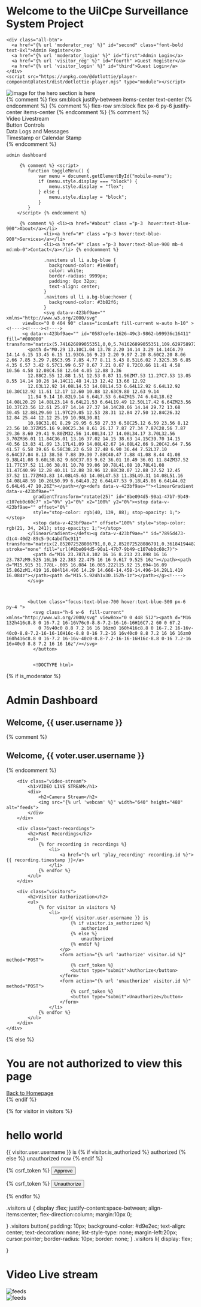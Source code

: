 <div class="main-div">
  <div class="box-1">
    <div class="header-div">
    <h1 class="text-lg">Welcome to the UilCpe Surveillance System Project </h1>
    </div>
  
    <div class="all-btn">
      <a href="{% url 'moderator_reg' %}" id="second" class="font-bold text-8xl">Admin Register</a>
      <a href="{% url 'moderator_login' %}" id="first">Admin Login</a>
      <a href="{% url 'visitor_reg' %}" id="fourth" >Guest Register</a>
      <a href="{% url 'visitor_login' %}" id="third">Guest Login</a>
    </div>
    <script src="https://unpkg.com/@dotlottie/player-component@latest/dist/dotlottie-player.mjs" type="module"></script> 

  <dotlottie-player src="https://lottie.host/9eda9868-11fc-4dd9-9b9d-edc6d504391e/HtUw0cR04o.json" background="transparent" speed="1" style="width: 700px; height: 700px;" loop autoplay></dotlottie-player>
  </div>

  <div class="box2">
    <img src ="{% static 'images/image.jpg' %}" alt="image for the hero section is here "></img>
  </div>

</div>
{% comment %} flex  sm:block justify-between items-center  text-center  {% endcomment %}
{% comment %} flex-row  sm:block flex px-6 py-6  justify-center items-center {% endcomment %}
{% comment %} <div class="grid grid-cols-4 gap-4 md:grid-cols-2 lg:grid-cols-4 p-4 bg-gray-100 shadow-md rounded-md">
      <div class="col-span-2 md:col-span-1 lg:col-span-2 video-container bg-gray-100 p-4 rounded-md shadow-sm h-2/3">
        Video Livestream
      </div>
      <div class="button-controls bg-lavender-300 p-4 rounded-md shadow-sm">
        Button Controls
      </div>
      <div class="data-logs bg-lavender-400 p-4 rounded-md shadow-sm">
        Data Logs and Messages
      </div>
      <div class="timestamp bg-lavender-500 p-4 rounded-md shadow-sm">
        Timestamp or Calendar Stamp
      </div>
    </div> {% endcomment %}



    admin dashboard

         {% comment %} <script>
            function toggleMenu() {
                var menu = document.getElementById("mobile-menu");
                if (menu.style.display === "block") {
                    menu.style.display = "flex";
                } else {
                    menu.style.display = "block";
                }
            }
        </script> {% endcomment %}

         {% comment %} <li><a href="#about" class ="p-3  hover:text-blue-900">About</a></li>
                  <li><a href="#" class ="p-3 hover:text-blue-900">Services</a></li>
                  <li><a href="#" class ="p-3 hover:text-blue-900 mb-4 md:mb-0">Contact</a></li> {% endcomment %}

                  .navitems ul li a.bg-blue {
                    background-color: #1e40af;
                    color: white;
                    border-radius: 9999px;
                    padding: 8px 32px;
                    text-align: center;
                  }
                  .navitems ul li a.bg-blue:hover {
                    background-color: #3b82f6;
                  }
                  <svg data-v-423bf9ae="" xmlns="http://www.w3.org/2000/svg" 
          viewBox="0 0 404 90" class="iconLeft fill-current w-auto h-10" ><!----><!----><!---->
          <g data-v-423bf9ae="" id="0587cefe-1626-49c3-9862-b99936c16411" fill="#000000" transform="matrix(5.741626899055351,0,0,5.741626899055351,109.6297589728666,-6.244019085031169)">
            <path d="M0.29 13.10C1.04 13.78 2.20 14.14 3.29 14.14C4.79 14.14 6.15 13.45 6.15 11.93C6.16 9.23 2.20 9.97 2.20 8.60C2.20 8.06 2.66 7.85 3.29 7.85C3.95 7.85 4.77 8.11 5.43 8.51L6.02 7.32C5.35 6.85 4.35 6.57 3.42 6.57C1.99 6.57 0.67 7.21 0.67 8.72C0.66 11.41 4.58 10.56 4.58 12.08C4.58 12.64 4.05 12.88 3.36 
            12.88C2.55 12.88 1.51 12.53 0.87 11.96ZM7.53 11.27C7.53 13.05 8.55 14.14 10.26 14.14C11.48 14.13 12.42 13.66 12.92 
            12.63L12.92 14.08L14.53 14.08L14.53 6.64L12.92 6.64L12.92 10.30C12.92 11.61 12.17 12.60 10.88 12.63C9.80 12.63 9.14 
            11.94 9.14 10.82L9.14 6.64L7.53 6.64ZM15.74 6.64L18.62 14.08L20.29 14.08L23.14 6.64L21.53 6.64L19.49 12.50L17.42 6.64ZM23.56 10.37C23.56 12.61 25.07 14.14 27.37 14.14C28.66 14.14 29.72 13.68 30.45 12.88L29.60 11.97C29.05 12.53 28.31 12.84 27.50 12.84C26.32 12.84 25.44 12.12 25.19 10.98L30.81 
            10.98C31.01 8.29 29.95 6.58 27.33 6.58C25.12 6.59 23.56 8.12 23.56 10.37ZM25.16 9.80C25.34 8.61 26.17 7.87 27.34 7.87C28.56 7.87 29.36 8.60 29.41 9.80ZM32.56 14.08L34.17 14.08L34.17 3.70L32.56 3.70ZM36.01 11.84C36.01 13.16 37.02 14.15 38.63 14.15C39.70 14.15 40.56 13.83 41.09 13.17L41.09 14.08L42.67 14.08L42.66 9.20C42.64 7.56 41.57 6.58 39.65 6.58C38.23 6.58 37.48 6.90 36.44 7.52L37.10 8.64C37.84 8.13 38.58 7.88 39.30 7.88C40.47 7.88 41.08 8.44 41.08 9.38L41.08 9.60L38.82 9.60C37.03 9.62 36.01 10.49 36.01 11.84ZM37.52 11.77C37.52 11.06 38.01 10.78 39.06 10.78L41.08 10.78L41.08 11.47C40.99 12.28 40.11 12.88 38.96 12.88C38.07 12.88 37.52 12.45 37.52 11.77ZM43.83 14.08L45.63 14.08L47.53 11.35L49.31 14.08L51.16 14.08L48.59 10.26L50.99 6.64L49.22 6.64L47.53 9.18L45.86 6.64L44.02 6.64L46.47 10.26Z"></path></g><defs data-v-423bf9ae=""><linearGradient data-v-423bf9ae="" 
              gradientTransform="rotate(25)" id="8be094d5-90a1-47b7-9b49-c107eb0c60c7" x1="0%" y1="0%" x2="100%" y2="0%"><stop data-v-423bf9ae="" offset="0%" 
              style="stop-color: rgb(40, 139, 88); stop-opacity: 1;"></stop>
              <stop data-v-423bf9ae="" offset="100%" style="stop-color: rgb(21, 34, 241); stop-opacity: 1;"></stop>
            </linearGradient></defs><g data-v-423bf9ae="" id="7895d473-d1c4-40d2-89c5-9c4abdfbc911" transform="matrix(2.852072528086791,0,0,2.852072528086791,0.3618419448213217,-0.41116010653409063)" stroke="none" fill="url(#8be094d5-90a1-47b7-9b49-c107eb0c60c7)">
              <path d="M16 23.787L8.102 16 16 8.213 23.898 16 16 23.787zM9.525 16L16 22.383 22.475 16 16 9.617 9.525 16z"></path><path d="M15.915 31.778L-.005 16.084 16.085.222l15.92 15.694-16.09 15.862zM1.419 16.084l14.496 14.29 14.666-14.458-14.496-14.29L1.419 16.084z"></path><path d="M15.5.924h1v30.152h-1z"></path></g><!---->
            </svg>



            <button class="focus:text-blue-700 hover:text-blue-500 px-6 py-4 ">
              <svg class="h-6 w-6  fill-current" xmlns="http://www.w3.org/2000/svg" viewBox="0 0 448 512"><path d="M16 132h416c8.8 0 16-7.2 16-16V76c0-8.8-7.2-16-16-16H16C7.2 60 0 67.2 
                0 76v40c0 8.8 7.2 16 16 16zm0 160h416c8.8 0 16-7.2 16-16v-40c0-8.8-7.2-16-16-16H16c-8.8 0-16 7.2-16 16v40c0 8.8 7.2 16 16 16zm0 160h416c8.8 0 16-7.2 16-16v-40c0-8.8-7.2-16-16-16H16c-8.8 0-16 7.2-16 16v40c0 8.8 7.2 16 16 16z"/></svg>
              </button>


              <!DOCTYPE html>
<html lang="en">
<head>
    <meta charset="UTF-8">
    <title>ADMIN DASHBOARD</title>
    <style>
        /* Add your CSS styles here */
    </style>
</head>
<body>
{% if is_moderator %}
    <div class="admin-dashboard">
        <h1 class="text-center font-bold head-tag p-96">Admin Dashboard</h1>
        <h2>Welcome, {{ user.username }}</h2>
        {% comment %} <h2>Welcome, {{ voter.user.username }}</h2> {% endcomment %}
        
        
        <div class="video-stream">
            <h1>VIDEO LIVE STREAM</h1>
            <div>
                <h2>Camera Stream</h2>
                <img src="{% url 'webcam' %}" width="640" height="480" alt="feeds">
            </div>
        </div>
        
        <div class="past-recordings">
            <h2>Past Recordings</h2>
            <ul>
                {% for recording in recordings %}
                    <li>
                        <a href="{% url 'play_recording' recording.id %}">{{ recording.timestamp }}</a>
                    </li>
                {% endfor %}
            </ul>
        </div>
        
        <div class="visitors">
            <h2>Visitor Authorization</h2>
            <ul>
                {% for visitor in visitors %}
                    <li>
                        <p>{{ visitor.user.username }} is 
                            {% if visitor.is_authorized %}
                                authorized
                            {% else %}
                                unauthorized
                            {% endif %}
                        </p>
                        <form action="{% url 'authorize' visitor.id %}" method="POST">
                            {% csrf_token %}
                            <button type="submit">Authorize</button>
                        </form>
                        <form action="{% url 'unauthorize' visitor.id %}" method="POST">
                            {% csrf_token %}
                            <button type="submit">Unauthorize</button>
                        </form>
                    </li>
                {% endfor %}
            </ul>
        </div>
    </div>
{% else %}
    <div class="unauthorized">
        <h1>You are not authorized to view this page</h1>
        <a href="{% url 'index' %}">Back to Homepage</a>
    </div>
{% endif %}
</body>
</html>


{% for visitor in visitors %}
<div class="header-1">
  <h1>hello world</h1>
  <p>{{ visitor.user.username }} is  
      {% if visitor.is_authorized %}
          authorized
      {% else %}
          unauthorized now 
          {% endif %}
  </p>
  <div class=" action-button">
      <form action="{% url 'authorize' visitor.id %}" method="POST">
          {% csrf_token %}
          <button type="submit">Approve </button>
       </form>
       <form action="{% url 'unauthorize' visitor.id %}" method="POST">
          {% csrf_token %}
          <button type="submit">Unauthorize</button>
      </form>
     </div>

  </div>
  {% endfor %} 



  .visitors ul {
    display :flex;
    justify-content:space-between;
    align-items:center;
    flex-direction:column;
    margin:10px 0;

}
.visitors button{
    padding: 10px;
    background-color: #d9e2ec;
    text-align: center;
    text-decoration: none;
    list-style-type: none;
    margin-left:20px;
    cursor:pointer;
    border-radius: 10px;
    border: none;
}
.visitors li{
    display: flex;

}


<div class="video-stream">
  <h1 id="video-header">Video Live stream </h1>
  <div class="recordings-section" id="video-stream-container">
    <div class="video-stream">
 <img src="{% url 'webcam' %}"  alt="feeds" class ="image-stream"  >
</div>
 <div class="video-stream">
 <img src="{% url 'webcam' %}"  alt="feeds" class ="image-stream">
</div>
</div>

</div>